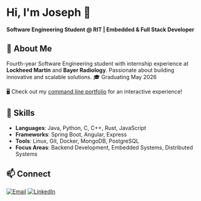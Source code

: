 # Hi, I'm Joseph 👋

**Software Engineering Student @ RIT | Embedded & Full Stack Developer**

## 🚀 About Me
Fourth-year Software Engineering student with internship experience at **Lockheed Martin** and **Bayer Radiology**. Passionate about building innovative and scalable solutions. 🎓 Graduating May 2026

🖥️ Check out my [command line portfolio](https://github.com/jm0ran/ptui-portfolio) for an interactive experience!

## 💼 Skills
- **Languages**: Java, Python, C, C++, Rust, JavaScript
- **Frameworks**: Spring Boot, Angular, Express
- **Tools**: Linux, Git, Docker, MongoDB, PostgreSQL
- **Focus Areas**: Backend Development, Embedded Systems, Distributed Systems

## 📫 Connect
[![Email](https://img.shields.io/badge/Email-D14836?style=flat&logo=gmail&logoColor=white)](mailto:josephdeargmoran@protonmail.com)
[![LinkedIn](https://img.shields.io/badge/LinkedIn-0077B5?style=flat&logo=linkedin&logoColor=white)](https://linkedin.com/in/joedmoran)